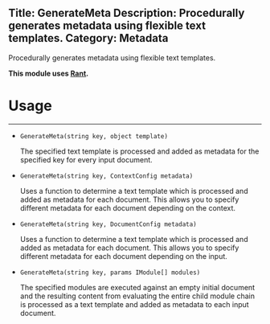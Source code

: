 Title: GenerateMeta
Description: Procedurally generates metadata using flexible text templates.
Category: Metadata
---
Procedurally generates metadata using flexible text templates.

**This module uses [Rant](http://berkin.me/rant/).**

# Usage
---

  - `GenerateMeta(string key, object template)`
  
    The specified text template is processed and added as metadata for the specified key for every input document.

  - `GenerateMeta(string key, ContextConfig metadata)`
  
    Uses a function to determine a text template which is processed and added as metadata for each document. This allows you to specify different metadata for each document depending on the context.

  - `GenerateMeta(string key, DocumentConfig metadata)`
  
    Uses a function to determine a text template which is processed and added as metadata for each document. This allows you to specify different metadata for each document depending on the input.

  - `GenerateMeta(string key, params IModule[] modules)`
  
    The specified modules are executed against an empty initial document and the resulting content from evaluating the entire child module chain is processed as a text template and added as metadata to each input document.